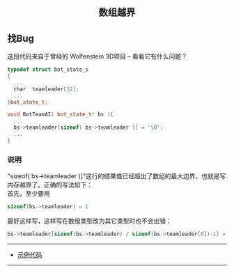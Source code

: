 <h2 align="center">数组越界</h2>

## 找Bug
这段代码来自于曾经的 Wolfenstein 3D项目 – 看看它有什么问题？

```cpp
typedef struct bot_state_s
{
  ...
  char  teamleader[32];
  ...
}bot_state_t;

void BotTeamAI( bot_state_t* bs ){
  ...
  bs->teamleader[sizeof( bs->teamleader )] = '\0';
  ...
} 
```


### 说明
"sizeof( bs->teamleader )]"这行的结果值已经超出了数组的最大边界，也就是写内存越界了。正确的写法如下：<br/>
首先，至少要用 
```cpp
sizeof(bs->teamleader) – 1
```

最好这样写，这样写在数组类型改为其它类型时也不会出错：
```cpp
bs->teamleader[sizeof(bs->teamleader) / sizeof(bs->teamleader[0])-1] = ‘\0’; 
```

---
* [示例代码](../../source/bug401/source/main.cpp)
---
